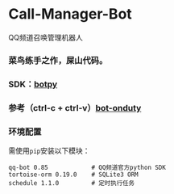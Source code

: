 # Call-Manager-Bot
QQ频道召唤管理机器人
### 菜鸟练手之作，屎山代码。
### SDK：[botpy](https://github.com/tencent-connect/botpy) 
### 参考（ctrl-c + ctrl-v）[bot-onduty](https://github.com/tencent-connect/bot-onduty) 


### 环境配置
需使用`pip`安装以下模块：
``` 
qq-bot 0.85            # QQ频道官方python SDK
tortoise-orm 0.19.0    # SQLite3 ORM
schedule 1.1.0         # 定时执行任务
```
